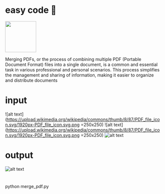 # easy code  🚀
<img src=(https://upload.wikimedia.org/wikipedia/commons/thumb/8/87/PDF_file_icon.svg/1920px-PDF_file_icon.svg.png width="100" height="100">

Merging PDFs, or the process of combining multiple PDF (Portable Document Format) files into a single document, is a common and essential task in various professional and personal scenarios. This process simplifies the management and sharing of information, making it easier to organize and distribute documents
# input 
![alt text](https://upload.wikimedia.org/wikipedia/commons/thumb/8/87/PDF_file_icon.svg/1920px-PDF_file_icon.svg.png =250x250)
![alt text](https://upload.wikimedia.org/wikipedia/commons/thumb/8/87/PDF_file_icon.svg/1920px-PDF_file_icon.svg.png =250x250)
![alt text](https://upload.wikimedia.org/wikipedia/commons/thumb/8/87/PDF_file_icon.svg/1920px-PDF_file_icon.svg.png )

# output
![alt text](https://blog.aspose.com/fr/pdf/merge-two-or-multiple-pdf-files-using-java/images/Merge-PDF-Files-into-Single-PDF.jpg)
# 
python merge_pdf.py